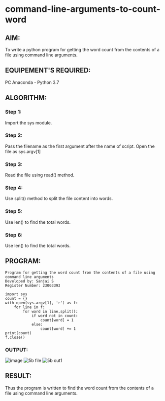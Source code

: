# command-line-arguments-to-count-word
## AIM:
To write a python program for getting the word count from the contents of a file using command line arguments.
## EQUIPEMENT'S REQUIRED: 
PC
Anaconda - Python 3.7
## ALGORITHM: 

### Step 1:
Import the sys module.

### Step 2: 
Pass the filename as the first argument after the name of script. Open the file as sys.argv[1]

### Step 3:
Read the file using read() method.

### Step 4: 
Use split() method to split the file content into words.

### Step 5: 
Use len() to find the total words.

### Step 6:
Use len() to find the total words.

## PROGRAM:
```
Program for getting the word count from the contents of a file using command line arguments
Developed by: Sanjai S
Register Number: 23003393

import sys
count = {}
with open(sys.argv[1], 'r') as f:
    for line in f:
        for word in line.split():
            if word not in count:
                count[word] = 1
            else:
                count[word] += 1
print(count)
f.close()
```
### OUTPUT:
![image](https://github.com/Sanjaikee/command-line-arguments-to-count-word/assets/150231888/148ba64b-e084-46c9-ad33-b48a7470b616)
![5b file](https://github.com/BALA291/command-line-arguments-to-count-word/assets/120717501/6d7b4578-91c2-41a1-aee5-7e79604117db)
![5b out1](https://github.com/BALA291/command-line-arguments-to-count-word/assets/120717501/cc00e81e-b787-44e0-abc6-b800267c45bf)

## RESULT:
Thus the program is written to find the word count from the contents of a file using command line arguments.
